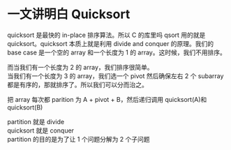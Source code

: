 # 一文讲明白 Quicksort

quicksort 是最快的 in-place 排序算法。所以 C 的库里吗 qsort 用的就是 quicksort。quicksort 本质上就是利用 divide and conquer 的原理。我们的 base case 是一个空的 array 和一个长度为 1 的 array。这时候，我们不用排序。

而当我们有一个长度为 2 的 array，我们排序很简单。  
当我们有一个长度为 3 的 array，我们选一个 pivot 然后确保左右 2 个 subarray 都是有序的，那就排序了。所以我们可以分而治之。

把 array 每次都 parition 为 A + pivot + B，然后递归调用 quicksort(A)和 quicksort(B)

partition 就是 divide  
quicksort 就是 conquer  
partition 的目的是为了让 1 个问题分解为 2 个子问题
